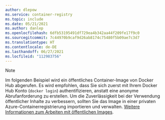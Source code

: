 ```yaml
---
author: dlepow
ms.service: container-registry
ms.topic: include
ms.date: 05/21/2021
ms.author: danlep
ms.openlocfilehash: 6dfb53195491df729ea4b342aa44f209fe17f9c0
ms.sourcegitcommit: 7c44970b9caf9d26ab8174c75480f5b09ae7c3d7
ms.translationtype: HT
ms.contentlocale: de-DE
ms.lasthandoff: 06/27/2021
ms.locfileid: "112983756"
---
```

> [!NOTE]
> Im folgenden Beispiel wird ein öffentliches Container-Image von Docker Hub abgerufen. Es wird empfohlen, dass Sie sich zuerst mit Ihrem Docker Hub Konto (`docker login`) authentifizieren, anstatt eine anonyme Abrufanforderung zu erstellen. Um die Zuverlässigkeit bei der Verwendung öffentlicher Inhalte zu verbessern, sollten Sie das Image in einer privaten Azure-Containerregistrierung importieren und verwalten. [Weitere Informationen zum Arbeiten mit öffentlichen Images](../articles/container-registry/buffer-gate-public-content.md).